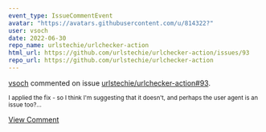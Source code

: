 ```yaml
---
event_type: IssueCommentEvent
avatar: "https://avatars.githubusercontent.com/u/814322?"
user: vsoch
date: 2022-06-30
repo_name: urlstechie/urlchecker-action
html_url: https://github.com/urlstechie/urlchecker-action/issues/93
repo_url: https://github.com/urlstechie/urlchecker-action
---
```


<a href='https://github.com/vsoch' target='_blank'>vsoch</a> commented on issue <a href='https://github.com/urlstechie/urlchecker-action/issues/93' target='_blank'>urlstechie/urlchecker-action#93</a>.

<small>I applied the fix - so I think I'm suggesting that it doesn't, and perhaps the user agent is an issue too?...</small>

<a href='https://github.com/urlstechie/urlchecker-action/issues/93' target='_blank'>View Comment</a>